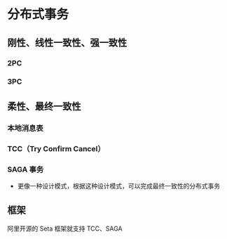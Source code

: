 # 分布式事务

## 刚性、线性一致性、强一致性

### 2PC

### 3PC

## 柔性、最终一致性

### 本地消息表

### TCC（Try  Confirm Cancel）

### SAGA 事务

* 更像一种设计模式，根据这种设计模式，可以完成最终一致性的分布式事务



## 框架

阿里开源的 Seta 框架就支持 TCC、SAGA

